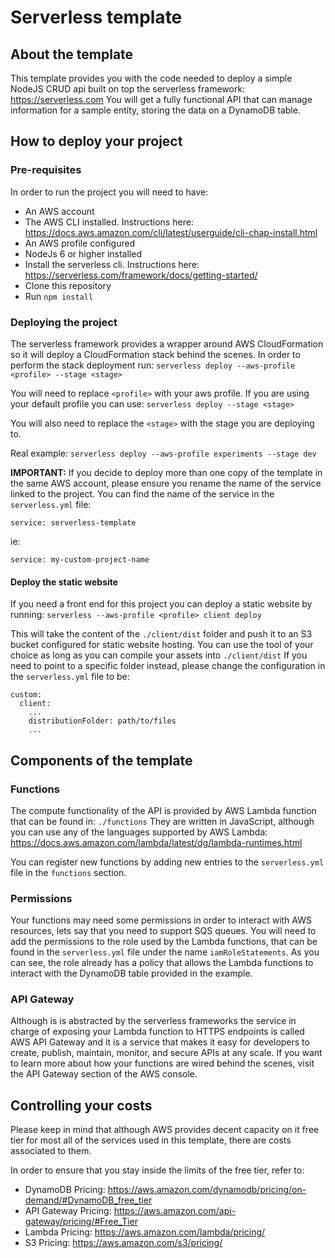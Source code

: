 # Serverless template

## About the template
This template provides you with the code needed to deploy a simple 
NodeJS CRUD api built on top the serverless framework: https://serverless.com
You will get a fully functional API that can manage information for a sample
entity, storing the data on a DynamoDB table.

## How to deploy your project
### Pre-requisites
In order to run the project you will need to have:
- An AWS account
- The AWS CLI installed. Instructions here: https://docs.aws.amazon.com/cli/latest/userguide/cli-chap-install.html
- An AWS profile configured
- NodeJs 6 or higher installed
- Install the serverless cli. Instructions here: https://serverless.com/framework/docs/getting-started/
- Clone this repository
- Run `npm install`

### Deploying the project
The serverless framework provides a wrapper around AWS CloudFormation 
so it will deploy a CloudFormation stack behind the scenes. In order
to perform the stack deployment run:
`serverless deploy --aws-profile <profile> --stage <stage>`

You will need to replace `<profile>` with your aws profile. If you are
using your default profile you can use:
`serverless deploy --stage <stage>`

You will also need to replace the `<stage>` with the stage you are 
deploying to.

Real example:
`serverless deploy --aws-profile experiments --stage dev`

**IMPORTANT:** If you decide to deploy more than one copy of the template 
in the same AWS account, please ensure you rename the name of the 
service linked to the project. You can find the name of the service in 
the `serverless.yml` file:
```
service: serverless-template
```  
ie:
```
service: my-custom-project-name
```

#### Deploy the static website
If you need a front end for this project you can deploy a static website
by running: `serverless --aws-profile <profile> client deploy`

This will take the content of the `./client/dist` folder and push it to
an S3 bucket configured for static website hosting. You can use the tool
of your choice as long as you can compile your assets into `./client/dist`
If you need to point to a specific folder instead, please change the 
configuration in the `serverless.yml` file to be:
```
custom:
  client:
    ...
    distributionFolder: path/to/files
    ...
```

## Components of the template
### Functions
The compute functionality of the API is provided by AWS Lambda function
that can be found in: `./functions` They are written in JavaScript, although
you can use any of the languages supported by AWS Lambda: https://docs.aws.amazon.com/lambda/latest/dg/lambda-runtimes.html

You can register new functions by adding new entries to the `serverless.yml` 
file in the `functions` section.

### Permissions
Your functions may need some permissions in order to interact with AWS 
resources, lets say that you need to support SQS queues. You will need to
add the permissions to the role used by the Lambda functions, that can be
found in the `serverless.yml` file under the name `iamRoleStatements`. As
you can see, the role already has a policy that allows the Lambda functions
to interact with the DynamoDB table provided in the example.

### API Gateway
Although is is abstracted by the serverless frameworks the service in charge 
of exposing your Lambda function to HTTPS endpoints is called AWS API Gateway
and it is a service that makes it easy for developers to create, publish, 
maintain, monitor, and secure APIs at any scale. If you want to learn more 
about how your functions are wired behind the scenes, visit the API Gateway
section of the AWS console.

## Controlling your costs
Please keep in mind that although AWS provides decent capacity on it free 
tier for most all of the services used in this template, there are costs 
associated to them.

In order to ensure that you stay inside the limits of the free tier, refer 
to:
- DynamoDB Pricing: https://aws.amazon.com/dynamodb/pricing/on-demand/#DynamoDB_free_tier
- API Gateway Pricing: https://aws.amazon.com/api-gateway/pricing/#Free_Tier
- Lambda Pricing: https://aws.amazon.com/lambda/pricing/
- S3 Pricing: https://aws.amazon.com/s3/pricing/